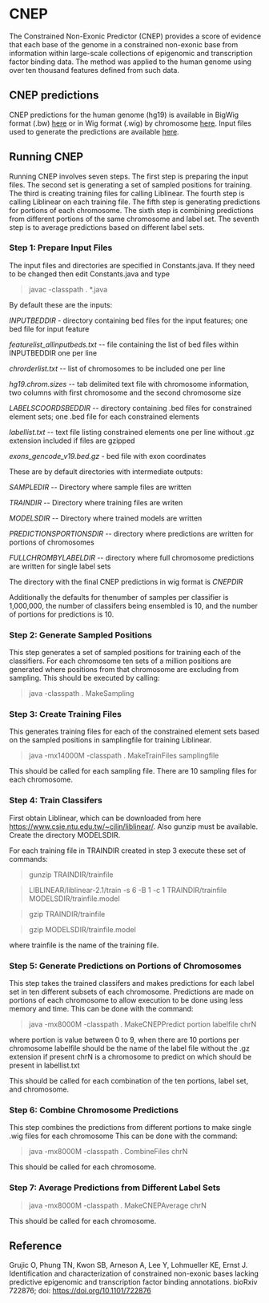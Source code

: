 # CNEP
The Constrained Non-Exonic Predictor (CNEP) provides a score of evidence that each base of the genome in a constrained non-exonic base from information within large-scale collections of epigenomic and transcription factor binding data. The method was applied to the human genome using over ten thousand features defined from such data.

## CNEP predictions
CNEP predictions for the human genome (hg19) is available in BigWig format (.bw) [here](https://ernst.cass.idre.ucla.edu/public/CNEP/cnep.bw) or 
in Wig format (.wig) by chromosome [here](https://ernst.cass.idre.ucla.edu/public/CNEP/WIGFILES_BYCHROM/).
Input files used to generate the predictions are available [here](https://ernst.cass.idre.ucla.edu/public/CNEP/INPUTFILES/).

## Running CNEP

Running CNEP involves seven steps. The first step is preparing the input files. The second set is generating a set of sampled positions for training. The third is creating training files for calling Liblinear. The fourth step is calling Liblinear on each training file. The fifth step is generating predictions for portions of each chromosome. The sixth step is combining predictions from different portions of the same chromosome and label set. The seventh step is to average predictions based on different label sets. 

### Step 1: Prepare Input Files

The input files and directories are specified in Constants.java. If they need to be changed then edit Constants.java and type
> javac -classpath . *.java

By default these are the inputs:

*INPUTBEDDIR* - directory containing bed files for the input features; one bed file for input feature

*featurelist_allinputbeds.txt* -- file containing the list of bed files within INPUTBEDDIR one per line

*chrorderlist.txt* -- list of chromosomes to be included one per line

*hg19.chrom.sizes* -- tab delimited text file with chromosome information, two columns with first chromosome and the second chromosome size

*LABELSCOORDSBEDDIR* -- directory containing .bed files for constrained element sets; one .bed file for each constrained
elements

*labellist.txt* -- text file listing constrained elements one per line without .gz extension included if files are
gzipped

*exons_gencode_v19.bed.gz* - bed file with exon coordinates

These are by default directories with intermediate outputs:

*SAMPLEDIR* -- Directory where sample files are written

*TRAINDIR* -- Directory where training files are writen

*MODELSDIR* -- Directory where trained models are written

*PREDICTIONSPORTIONSDIR* -- directory where predictions are written for portions of chromosomes

*FULLCHROMBYLABELDIR* -- directory where full chromosome predictions are written for single label sets

The directory with the final CNEP predictions in wig format is *CNEPDIR*

Additionally the defaults for thenumber of samples per classifier is 1,000,000, the number of classifers
being ensembled is 10, and the number of portions for predictions is 10.


### Step 2: Generate Sampled Positions
This step generates a set of sampled positions for training each of the classifiers. For each chromosome ten sets of a million positions are generated where positions from that chromosome are excluding from sampling. This should be executed by calling:

>java -classpath . MakeSampling


### Step 3: Create Training Files
This generates training files for each of the constrained element sets based on the sampled positions in samplingfile for training Liblinear. 

>java -mx14000M -classpath . MakeTrainFiles samplingfile

This should be called for each sampling file. There are 10 sampling files for each chromosome.

### Step 4: Train Classifers

First obtain Liblinear, which can be downloaded from here https://www.csie.ntu.edu.tw/~cjlin/liblinear/.
Also gunzip must be available. Create the directory MODELSDIR.

For each training file in TRAINDIR created in step 3 execute these set of commands:
>gunzip TRAINDIR/trainfile

>LIBLINEAR/liblinear-2.1/train -s 6 -B 1 -c 1 TRAINDIR/trainfile MODELSDIR/trainfile.model

>gzip TRAINDIR/trainfile

>gzip MODELSDIR/trainfile.model

where trainfile is the name of the training file.

### Step 5: Generate Predictions on Portions of Chromosomes
This step takes the trained classifers and makes predictions for each label set in ten different subsets of each chromosome.
Predictions are made on portions of each chromosome to allow execution to be done using less memory and time.
This can be done with the command:

>java -mx8000M -classpath . MakeCNEPPredict portion labelfile chrN

where portion is value between 0 to 9, when there are 10 portions per chromosome 
labelfile should be the name of the label file without the .gz extension if present
chrN is a chromosome to predict on which should be present in labellist.txt

This should be called for each combination of the ten portions, label set, and chromosome.

### Step 6: Combine Chromosome Predictions
This step combines the predictions from different portions to make single .wig files for each chromosome
This can be done with the command:

>java -mx8000M -classpath . CombineFiles chrN

This should be called for each chromosome.

### Step 7: Average Predictions from Different Label Sets 

>java -mx8000M -classpath . MakeCNEPAverage chrN

This should be called for each chromosome.


## Reference
Grujic O, Phung TN, Kwon SB, Arneson A, Lee Y, Lohmueller KE, Ernst J.
Identification and characterization of constrained non-exonic bases lacking predictive epigenomic and transcription factor binding annotations. bioRxiv 722876; doi: https://doi.org/10.1101/722876 

